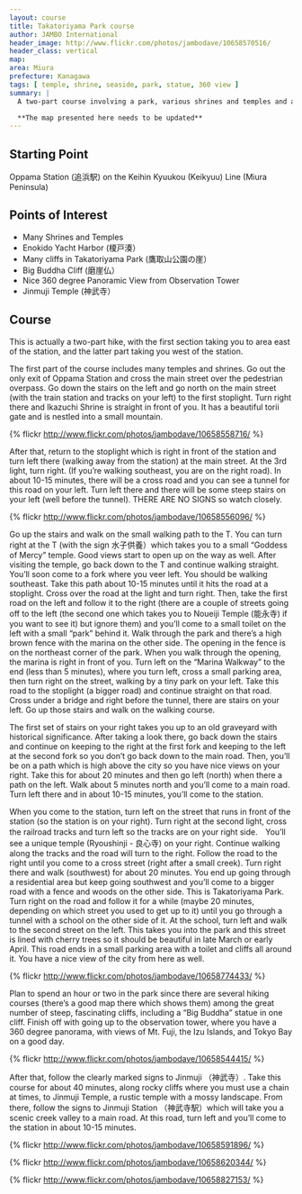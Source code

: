```yaml
---
layout: course
title: Takatoriyama Park course
author: JAMBO International
header_image: http://www.flickr.com/photos/jambodave/10658570516/
header_class: vertical
map:
area: Miura
prefecture: Kanagawa
tags: [ temple, shrine, seaside, park, statue, 360 view ]
summary: |
  A two-part course involving a park, various shrines and temples and a 360 degree view. 

  **The map presented here needs to be updated**
---
```


## Starting Point ##

Oppama Station (追浜駅) on the Keihin Kyuukou (Keikyuu) Line (Miura Peninsula)

## Points of Interest ##

 - Many Shrines and Temples
 - Enokido Yacht Harbor (榎戸湊）
 - Many cliffs in Takatoriyama Park (鷹取山公園の崖）
 - Big Buddha Cliff (磨崖仏）
 - Nice 360 degree Panoramic View from Observation Tower
 - Jinmuji Temple (神武寺）

## Course ##

This is actually a two-part hike, with the first section taking you to area east of the station, and the latter part taking you west of the station.

The first part of the course includes many temples and shrines.  Go out the only exit of Oppama Station and cross the main street over the pedestrian overpass.  Go down the stairs on the left and go north  on the main street (with the train station and tracks on your left) to the first stoplight.  Turn right there and Ikazuchi Shrine is straight in front of you.  It has a beautiful torii gate and is nestled into a small mountain. 

{% flickr http://www.flickr.com/photos/jambodave/10658558716/ %}

After that, return to the stoplight which is right in front of the station and turn left there (walking away from the station) at the main street.  At the 3rd light, turn right.  (If you’re walking southeast, you are on the right road).  In about 10-15 minutes, there will be a cross road and you can see a tunnel for this road on your left.  Turn left there and there will be some steep stairs on your left (well before the tunnel).  THERE ARE NO SIGNS so watch closely. 

{% flickr http://www.flickr.com/photos/jambodave/10658556096/ %}

Go up the stairs and walk on the small walking path to the T.  You can turn right at the T (with the sign 水子供養）which takes you to a small “Goddess of Mercy” temple.  Good views start to open up on the way as well.  After visiting the temple, go back down to the T and continue walking straight.  You’ll soon come to a fork where you veer left.  You should be walking southeast.  Take this path about 10-15 minutes until it hits the road at a stoplight.  Cross over the road at the light and turn right.  Then, take the first road on the left and follow it to the right (there are a couple of streets going off to the left (the second one which takes you to Noueiji Temple (能永寺) if you want to see it) but ignore them) and you’ll come to a small toilet on the left with a small “park” behind it.  Walk through the park and there’s a high brown fence with the marina on the other side.  The opening in the fence is on the northeast corner of the park.  When you walk through the opening, the marina is right in front of you.  Turn left on the “Marina Walkway” to the end (less than 5 minutes), where you turn left, cross a small parking area, then turn right on the street, walking by a tiny park on your left.  Take this road to the stoplight (a bigger road) and continue straight on that road.  Cross under a bridge and right before the tunnel, there are stairs on your left.  Go up those stairs and walk on the walking course.  


The first set of stairs on your right takes you up to an old graveyard with historical significance.  After taking a look there, go back down the stairs and continue on keeping to the right at the first fork and keeping to the left at the second fork so you don’t go back down to the main road.  Then, you’ll be on a path which is high above the city so you have nice views on your right.  Take this for about 20 minutes and then go left (north) when there a path on the left.  Walk about 5 minutes north and you’ll come to a main road.  Turn left there and in about 10-15 minutes, you’ll come to the station.  


When you come to the station, turn left on the street that runs in front of the station (so the station is on your right).  Turn right at the second light, cross the railroad tracks and turn left so the tracks are on your right side.　You’ll see a unique temple  (Ryoushinji - 良心寺) on your right.  Continue walking along the tracks and the road will turn to the right.  Follow the road to the right until you come to a cross street (right after a small creek).  Turn right there and walk (southwest) for about 20 minutes.  You end up going through a residential area but keep going southwest and you’ll come to a bigger road with a fence and woods on the other side.  This is Takatoriyama Park.  Turn right on the road and follow it for a while (maybe 20 minutes, depending on which street you used to get up to it) until you go through a tunnel with a school on the other side of it.  At the school, turn left and walk to the second street on the left.  This takes you into the park and this street is lined with cherry trees so it should be beautiful in late March or early April.  This road ends in a small parking area with a toilet and cliffs all around it.  You have a nice view of the city from here as well.  

{% flickr http://www.flickr.com/photos/jambodave/10658774433/ %}

Plan to spend an hour or two in the park since there are several hiking courses (there’s a good map there which shows them) among the great number of steep, fascinating cliffs, including a “Big Buddha” statue in one cliff.  Finish off with going up to the observation tower, where you have a 360 degree panorama, with views of Mt. Fuji, the Izu Islands, and Tokyo Bay on a good day.  

{% flickr http://www.flickr.com/photos/jambodave/10658544415/ %}

After that, follow the clearly marked signs to Jinmuji （神武寺）.  Take this course for about 40 minutes, along rocky cliffs where you must use a chain at times, to Jinmuji Temple, a rustic temple with a mossy landscape.  From there, follow the signs to Jinmuji Station （神武寺駅）which will take you a scenic creek valley to a main road.  At this road, turn left and you’ll come to the station in about 10-15 minutes. 

{% flickr http://www.flickr.com/photos/jambodave/10658591896/ %}

{% flickr http://www.flickr.com/photos/jambodave/10658620344/ %}

{% flickr http://www.flickr.com/photos/jambodave/10658827153/ %}

